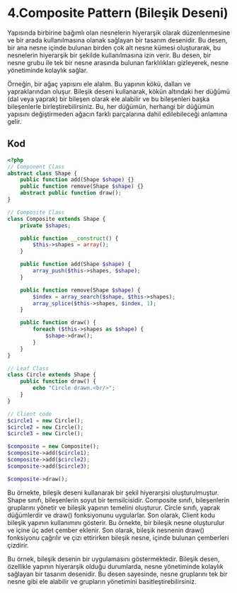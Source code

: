 # 4.Composite Pattern (Bileşik Deseni)

Yapısında birbirine bağımlı olan nesnelerin hiyerarşik olarak düzenlenmesine ve bir arada kullanılmasına olanak sağlayan bir tasarım desenidir. Bu desen, bir ana nesne içinde bulunan birden çok alt nesne kümesi oluşturarak, bu nesnelerin hiyerarşik bir şekilde kullanılmasına izin verir. Bu desen, bir nesne grubu ile tek bir nesne arasında bulunan farklılıkları gizleyerek, nesne yönetiminde kolaylık sağlar.

Örneğin, bir ağaç yapısını ele alalım. Bu yapının kökü, dalları ve yapraklarından oluşur. Bileşik deseni kullanarak, kökün altındaki her düğümü (dal veya yaprak) bir bileşen olarak ele alabilir ve bu bileşenleri başka bileşenlerle birleştirebilirsiniz. Bu, her düğümün, herhangi bir düğümün yapısını değiştirmeden ağacın farklı parçalarına dahil edilebileceği anlamına gelir.

## Kod

```php
<?php
// Component Class
abstract class Shape {
    public function add(Shape $shape) {}
    public function remove(Shape $shape) {}
    abstract public function draw();
}

// Composite Class
class Composite extends Shape {
    private $shapes;

    public function __construct() {
        $this->shapes = array();
    }

    public function add(Shape $shape) {
        array_push($this->shapes, $shape);
    }

    public function remove(Shape $shape) {
        $index = array_search($shape, $this->shapes);
        array_splice($this->shapes, $index, 1);
    }

    public function draw() {
        foreach ($this->shapes as $shape) {
            $shape->draw();
        }
    }
}

// Leaf Class
class Circle extends Shape {
    public function draw() {
        echo "Circle drawn.<br/>";
    }
}

// Client code
$circle1 = new Circle();
$circle2 = new Circle();
$circle3 = new Circle();

$composite = new Composite();
$composite->add($circle1);
$composite->add($circle2);
$composite->add($circle3);

$composite->draw();
```

Bu örnekte, bileşik deseni kullanarak bir şekil hiyerarşisi oluşturulmuştur. Shape sınıfı, bileşenlerin soyut bir temsilcisidir. Composite sınıfı, bileşenlerin gruplarını yönetir ve bileşik yapının temelini oluşturur. Circle sınıfı, yaprak düğümlerdir ve draw() fonksiyonunu uygularlar. Son olarak, Client kodu bileşik yapının kullanımını gösterir. Bu örnekte, bir bileşik nesne oluşturulur ve içine üç adet çember eklenir. Son olarak, bileşik nesnenin draw() fonksiyonu çağrılır ve çizı ettirirken bileşik nesne, içinde bulunan çemberleri çizdirir.

Bu örnek, bileşik desenin bir uygulamasını göstermektedir. Bileşik desen, özellikle yapının hiyerarşik olduğu durumlarda, nesne yönetiminde kolaylık sağlayan bir tasarım desenidir. Bu desen sayesinde, nesne gruplarını tek bir nesne gibi ele alabilir ve grupların yönetimini basitleştirebilirsiniz.